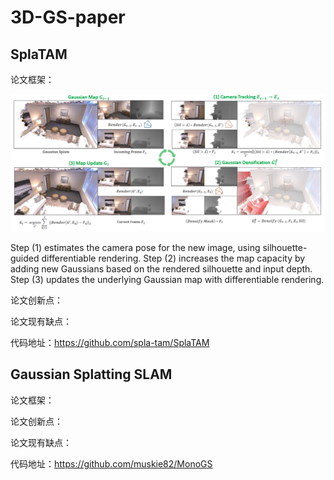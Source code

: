 # 3D-GS-paper

## SplaTAM

论文框架：

![alt text](1717845437652.png)

Step (1) estimates the camera pose for the new image, using silhouette-guided differentiable rendering.
Step (2) increases the map capacity by adding new Gaussians based on the rendered silhouette and input depth. 
Step (3) updates the underlying Gaussian map with differentiable rendering.

论文创新点：

论文现有缺点：

代码地址：https://github.com/spla-tam/SplaTAM

## Gaussian Splatting SLAM

论文框架：

论文创新点：

论文现有缺点：

代码地址：https://github.com/muskie82/MonoGS
